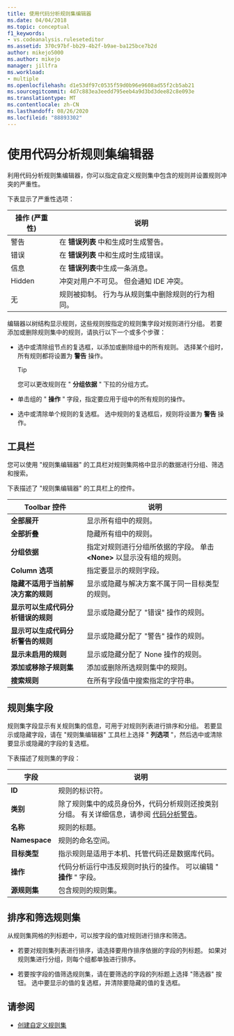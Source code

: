 ```yaml
---
title: 使用代码分析规则集编辑器
ms.date: 04/04/2018
ms.topic: conceptual
f1_keywords:
- vs.codeanalysis.ruleseteditor
ms.assetid: 370c97bf-bb29-4b2f-b9ae-ba125bce7b2d
author: mikejo5000
ms.author: mikejo
manager: jillfra
ms.workload:
- multiple
ms.openlocfilehash: d1e53df97c0535f59d0b96e9608ad55f2cb5ab21
ms.sourcegitcommit: 4d7c883ea3eedd795eeb4a9d3bd3dee82c8e093e
ms.translationtype: MT
ms.contentlocale: zh-CN
ms.lasthandoff: 08/26/2020
ms.locfileid: "88893302"
---
```

# <a name="use-the-code-analysis-rule-set-editor"></a>使用代码分析规则集编辑器

利用代码分析规则集编辑器，你可以指定自定义规则集中包含的规则并设置规则冲突的严重性。

下表显示了严重性选项：

|操作 (严重性) |说明|
|-|-|
|警告|在 **错误列表** 中和生成时生成警告。|
|错误|在 **错误列表** 中和生成时生成错误。|
|信息|在 **错误列表**中生成一条消息。|
|Hidden|冲突对用户不可见。 但会通知 IDE 冲突。|
|无|规则被抑制。 行为与从规则集中删除规则的行为相同。|

编辑器以树结构显示规则，这些规则按指定的规则集字段对规则进行分组。 若要添加或删除规则集中的规则，请执行以下一个或多个步骤：

- 选中或清除组节点的复选框，以添加或删除组中的所有规则。 选择某个组时，所有规则都将设置为 **警告** 操作。

   > [!TIP]
   > 您可以更改规则在 " **分组依据** " 下拉的分组方式。

- 单击组的 " **操作** " 字段，指定要应用于组中的所有规则的操作。

- 选中或清除单个规则的复选框。 选中规则的复选框后，规则将设置为 **警告** 操作。

## <a name="toolbar"></a>工具栏

您可以使用 "规则集编辑器" 的工具栏对规则集网格中显示的数据进行分组、筛选和搜索。

下表描述了 "规则集编辑器" 的工具栏上的控件。

|Toolbar 控件|说明|
|---------------------|-----------------|
|**全部展开**|显示所有组中的规则。|
|**全部折叠**|隐藏所有组中的规则。|
|**分组依据**|指定对规则进行分组所依据的字段。 单击 **\<None>** 以显示没有组的规则。|
|**Column 选项**|指定要显示的规则字段。|
|**隐藏不适用于当前解决方案的规则**|显示或隐藏与解决方案不属于同一目标类型的规则。|
|**显示可以生成代码分析错误的规则**|显示或隐藏分配了 "错误" 操作的规则。|
|**显示可以生成代码分析警告的规则**|显示或隐藏分配了 "警告" 操作的规则。|
|**显示未启用的规则**|显示或隐藏分配了 None 操作的规则。|
|**添加或移除子规则集**|添加或删除所选规则集中的规则。|
|**搜索规则**|在所有字段值中搜索指定的字符串。|

## <a name="rule-set-fields"></a>规则集字段

规则集字段显示有关规则集的信息，可用于对规则列表进行排序和分组。 若要显示或隐藏字段，请在 "规则集编辑器" 工具栏上选择 " **列选项** "，然后选中或清除要显示或隐藏的字段的复选框。

下表描述了规则集的字段：

|字段|说明|
|-----------|-----------------|
|**ID**|规则的标识符。|
|**类别**|除了规则集中的成员身份外，代码分析规则还按类别分组。 有关详细信息，请参阅 [代码分析警告](../code-quality/code-analysis-for-managed-code-warnings.md)。|
|**名称**|规则的标题。|
|**Namespace**|规则的命名空间。|
|**目标类型**|指示规则是适用于本机、托管代码还是数据库代码。|
|**操作**|代码分析运行中违反规则时执行的操作。 可以编辑 " **操作** " 字段。|
|**源规则集**|包含规则的规则集。|

## <a name="sort-and-filter-rule-sets"></a>排序和筛选规则集

从规则集网格的列标题中，可以按字段的值对规则进行排序和筛选。

- 若要对规则集列表进行排序，请选择要用作排序依据的字段的列标题。 如果对规则集进行分组，则每个组都单独进行排序。

- 若要按字段的值筛选规则集，请在要筛选的字段的列标题上选择 "筛选器" 按钮。 选中要显示的值的复选框，并清除要隐藏的值的复选框。

## <a name="see-also"></a>请参阅

- [创建自定义规则集](../code-quality/how-to-create-a-custom-rule-set.md)
